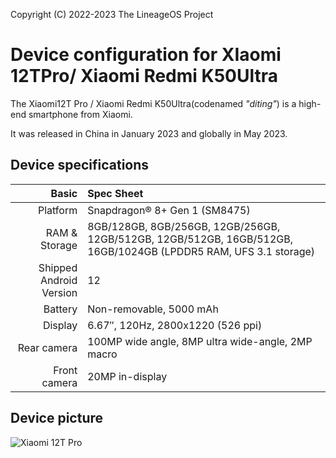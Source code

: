 Copyright (C) 2022-2023 The LineageOS Project

Device configuration for XIaomi 12TPro/ Xiaomi Redmi K50Ultra
=========================================

The Xiaomi12T Pro / Xiaomi Redmi K50Ultra(codenamed _"diting"_) is a high-end smartphone from Xiaomi.

It was released in China in January 2023 and globally in May 2023.

## Device specifications

Basic   | Spec Sheet
-------:|:-------------------------
Platform | Snapdragon® 8+ Gen 1 (SM8475)
RAM & Storage | 8GB/128GB, 8GB/256GB, 12GB/256GB, 12GB/512GB, 12GB/512GB, 16GB/512GB, 16GB/1024GB (LPDDR5 RAM, UFS 3.1 storage)
Shipped Android Version | 12
Battery | Non-removable, 5000 mAh
Display | 6.67″, 120Hz, 2800x1220 (526 ppi)
Rear camera | 100MP wide angle, 8MP ultra wide-angle, 2MP macro
Front camera | 20MP in-display

## Device picture

![Xiaomi 12T Pro]([https://i02.appmifile.com/638_operator_sg/21/04/2023/96bd043ea8810ff590a07ef10ff3508f.png "POCO F5 Pro in black and white](https://i02.appmifile.com/838_operator_sg/18/11/2022/d7ab9e5389d7c7cf3d887ff5c388cba4.png?f=webp)")
